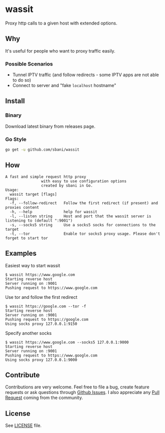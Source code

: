 # wassit
Proxy http calls to a given host with extended options.

## Why
It's useful for people who want to proxy traffic easily.

### Possible Scenarios
- Tunnel IPTV traffic (and follow redirects - some IPTV apps are not able to do so)
- Connect to server and "fake `localhost` hostname"

## Install

### Binary
Download latest binary from releases page.

### Go Style
```sh
go get -u github.com/sbani/wassit
```

## How
```
A fast and simple request http proxy
                with easy to use configuration options
                created by sbani in Go.
Usage:
  wassit target [flags]
Flags:
  -f, --follow-redirect   Follow the first redirect (if present) and proxies content
  -h, --help              help for wassit
  -l, --listen string     Host and port that the wassit server is listening to (default ":9001")
  -s, --socks5 string     Use a socks5 socks for connections to the target
  -t, --tor               Enable tor socks5 proxy usage. Please don't forget to start tor
```

## Examples
Easiest way to start wassit
```
$ wassit https://www.google.com
Starting reverse host
Server running on :9001
Pushing request to https://www.google.com
```

Use tor and follow the first redirect
```
$ wassit https://google.com --tor -f
Starting reverse host
Server running on :9001
Pushing request to https://google.com
Using socks proxy 127.0.0.1:9150
```

Specify another socks
```
$ wassit https://www.google.com --socks5 127.0.0.1:9000
Starting reverse host
Server running on :9001
Pushing request to https://www.google.com
Using socks proxy 127.0.0.1:9000
```

## Contribute
Contributions are very welcome. Feel free to file a bug, create feature requests or ask questions through [Github Issues](https://github.com/sbani/wassit/issues). I also appreciate any [Pull Request](https://github.com/sbani/wassit/issues) coming from the community.

## License
See [LICENSE](https://github.com/sbani/wassit/blob/master/LICENSE) file.

